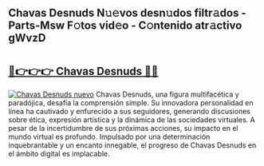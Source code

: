 ## Chavas Desnuds N𝚞𝚎vos desn𝚞dos filtr𝚊dos - Parts-Msw F𝚘tos vid𝚎o - C𝚘ntenido atr𝚊ctivo gWvzD

# <h2><a href="http://mb1xfyf.tromn.icu/?c=Chavas+Desnuds">🔗👉👉👉 Chavas Desnuds 🔗🔗</a></h2>

[![Chavas Desnuds nuevo](https://i.imgur.com/pEAQMta.gif)](http://mb1xfyf.tromn.icu/?c=Chavas+Desnuds)
Chavas Desnuds, una figura multifacética y paradójica, desafía la comprensión simple. Su innovadora personalidad en línea ha cautivado y enfurecido a sus seguidores, generando discusiones sobre ética, expresión artística y la dinámica de las sociedades virtuales. A pesar de la incertidumbre de sus próximas acciones, su impacto en el mundo virtual es profundo. Impulsado por una determinación inquebrantable y un encanto innegable, el progreso de Chavas Desnuds en el ámbito digital es implacable.
